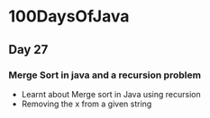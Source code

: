 # 100DaysOfJava

## Day 27

### Merge Sort in java and a recursion problem

* Learnt about Merge sort in Java using recursion
* Removing the x from a given string